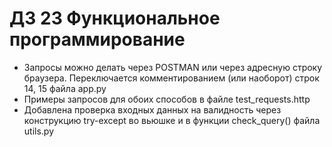 # ДЗ 23 Функциональное программирование

- Запросы можно делать через POSTMAN или через адресную строку браузера.
Переключается комментированием (или наоборот) строк 14, 15 файла app.py  
- Примеры запросов для обоих способов в файле test_requests.http
- Добавлена проверка входных данных на валидность через конструкцию try-except
во вьюшке и в функции check_query() файла utils.py
